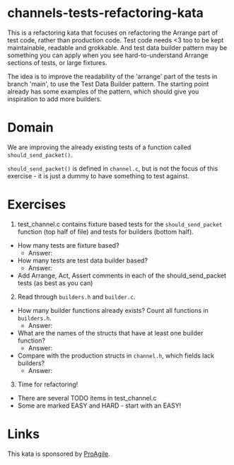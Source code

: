 # channels-tests-refactoring-kata

This is a refactoring kata that focuses on refactoring the Arrange part of test code, rather than
production code. Test code needs <3 too to be kept maintainable, readable and grokkable. And test
data builder pattern may be something you can apply when you see hard-to-understand Arrange sections
of tests, or large fixtures.

The idea is to improve the readability of the 'arrange' part of the tests in branch 'main', to use
the Test Data Builder pattern. The starting point already has some examples of the pattern, which
should give you inspiration to add more builders.

# Domain

We are improving the already existing tests of a function called `should_send_packet()`.

`should_send_packet()` is defined in `channel.c`, but is not the focus of this exercise - it is just a dummy
to have something to test against.

# Exercises

1. test_channel.c contains fixture based tests for the `should_send_packet` function (top half of file) and tests for builders (bottom half).
  * How many tests are fixture based?
    * Answer:
  * How many tests are test data builder based?
    * Answer:
  * Add Arrange, Act, Assert comments in each of the should_send_packet tests (as best as you can)
2. Read through `builders.h` and `builder.c`.
  * How many builder functions already exists? Count all functions in `builders.h`.
    * Answer:
  * What are the names of the structs that have at least one builder function?
    * Answer:
  * Compare with the production structs in `channel.h`, which fields lack builders?
    * Answer:
3. Time for refactoring!
  * There are several TODO items in test_channel.c
  * Some are marked EASY and HARD - start with an EASY!

# Links

This kata is sponsored by [ProAgile](https://proagile.se).
